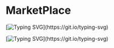 # MarketPlace

[![Typing SVG](https://readme-typing-svg.herokuapp.com/?color=0000FF&size=90&center=true&vCenter=true&width=1000&lines=Trabalho+de+Ferias.)](https://git.io/typing-svg)

[![Typing SVG](https://readme-typing-svg.herokuapp.com/?color=F4A460&size=50&center=true&vCenter=true&width=1000&lines=Lucas,+Luiz,+Maiara,+Pedro+e+Thiago.)](https://git.io/typing-svg)
  
